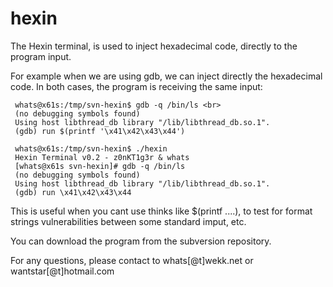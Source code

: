 hexin
=====

The Hexin terminal, is used to inject hexadecimal code, directly to the program input.

For example when we are using gdb, we can inject directly the hexadecimal code. In both cases, the program is receiving the same input:
```
 whats@x61s:/tmp/svn-hexin$ gdb -q /bin/ls <br>
 (no debugging symbols found)
 Using host libthread_db library "/lib/libthread_db.so.1".
 (gdb) run $(printf '\x41\x42\x43\x44')

 whats@x61s:/tmp/svn-hexin$ ./hexin 
 Hexin Terminal v0.2 - z0nKT1g3r & whats
 [whats@x61s svn-hexin]# gdb -q /bin/ls
 (no debugging symbols found)
 Using host libthread_db library "/lib/libthread_db.so.1".
 (gdb) run \x41\x42\x43\x44
```

This is useful when you cant use thinks like $(printf ....), to test for format strings vulnerabilities between some standard imput, etc.

You can download the program from the subversion repository.

For any questions, please contact to whats[@t]wekk.net or wantstar[@t]hotmail.com
